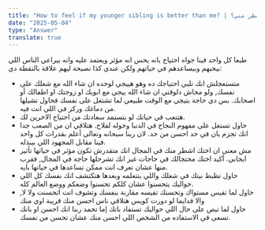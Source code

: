 ```yaml
---
title: "How to feel if my younger sibling is better than me? | أتعامل ازاي مع احساس ان اخي الصغير اشطر مني؟"
date: "2025-05-04"
type: "Answer"
translate: true
---
```


طبعا كل واحد فينا جواه احتياج بانه يحس انه مؤثر ويعتمد عليه وانه بيراعي الناس اللي بيحبهم وبيساعدهم في حياتهم ولكن عندي كذا نصيحة ليهم علاقة بالنقطة دي:
- متستعجلش انك تلبي احتياجك ده وهو هييجي لوحده ان شاء الله مع شغلك على نفسك, ولو مجاش دلوقتي ان شاء الله ييجي مع ابويك او زوجتك او اطفالك أو اصحابك. بس دي حاجة بتيجي مع الوقت طبيعي لما تشتغل على نفسك فحاول تشيلها من دماغك وركز في اللي انت فيه.
- هتتعب في حياتك لو بتستمد سعادتك من احتياج الاخرين لك.
- حاول تستغل على مفهوم النجاح في الدنبا وحوله لفلاح. هتلاقي ان من الصعب جدا انك تجزم بان في حد احسن من حد. لان ربنا سبحانه وتعالى أعلم بقدرات كل واحد فينا مقابل المجهود اللي بيبذله.
- مش معنى ان اختك اشطر منك في المجال انك متقدرش تكون مؤثر في حياتها تأثير ايجابي. أكيد اختك محتجالك في حاجات غير انك تشرحلها حاجة في المجال, فقرب منها عشان تعرف انت ممكن تساعدها في حياتها بايه.
- حاول تظبط نيتك في شغلك واللي بتتعلمه وبعدها هتكتشف انك نفسك كل اللي حواليك يتحسنوا عشان كلكم تحسنوا وضعكم ووضع العالم كله.
- حاول لما تقيس مستواك وتحسنك تقيسه مقارنة بنفسك وتشوف انت اتحسنت ولا لا, والا فدايما لو دورت كويس هتلاقي ناس احسن منك قريبة اوي منك
- حاول لما تبص على حال اللي حواليك تستفاد بانك إما تحمد ربنا انك احسن او بانك تسعى في الاستفاده من الشخص اللي احسن منك عشان تحسن من نفسك.
